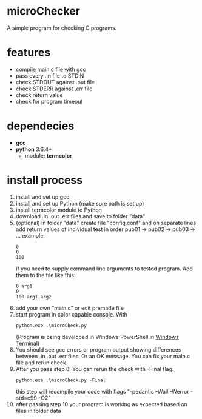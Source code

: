 # microChecker
A simple program for checking C programs.

# features
  - compile main.c file with gcc 
  - pass every .in file to STDIN
  - check STDOUT against .out file
  - check STDERR against .err file
  - check return value
  - check for program timeout

# dependecies
 - **gcc**
 - **python** 3.6.4+
    * module: **termcolor**

# install process
1) install and set up gcc
2) install and set up Python (make sure path is set up)
3) install termcolor module to Python
4) download .in .out .err files and save to folder "data"
5) (optional) in folder "data" create file "config.conf" and on separate lines add return values of individual test in order pub01 -> pub02 -> pub03 -> ...
    example:
    ```
    0
	0
	100
    ```
    if you need to supply command line arguments to tested program. Add them to the file like this:
    ```
    0 arg1
    0
    100 arg1 arg2
    ```
6) add your own "main.c" or edit premade file
7) start program in color capable console. With
    ```
    python.exe .\microCheck.py
    ```
    (Program is being developed in Windows PowerShell in [Windows Terminal](https://www.microsoft.com/en-us/p/windows-terminal/9n0dx20hk701))
8) You should see gcc errors or program output showing differences between .in .out .err files. Or an OK message. You can fix your main.c file and rerun check.
9) After you pass step 8. You can rerun the check with -Final flag.
    ```
    python.exe .\microCheck.py -Final
    ```
    this step will recompile your code with flags "-pedantic -Wall -Werror -std=c99 -O2"
10) after passing step 10 your program is working as expected based on files in folder data